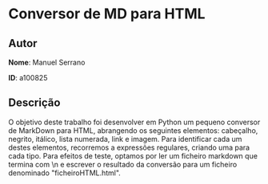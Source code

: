 # Conversor de MD para HTML

## Autor
**Nome**: Manuel Serrano

**ID**: a100825

## Descrição
O objetivo deste trabalho foi desenvolver em Python um pequeno conversor de MarkDown para HTML, abrangendo os seguintes elementos: cabeçalho, negrito, itálico, lista numerada, link e imagem. Para identificar cada um destes elementos, recorremos a expressões regulares, criando uma para cada tipo. Para efeitos de teste, optamos por ler um ficheiro markdown que termina com \n e escrever o resultado da conversão para um ficheiro denominado "ficheiroHTML.html".
